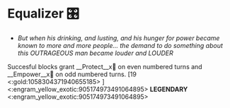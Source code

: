 # **Equalizer** 🎛️ 
- *But when his drinking, and lusting, and his hunger for power became known to more and more people... the demand to do something about this OUTRAGEOUS man became louder and LOUDER*

Succesful blocks grant __Protect__x👥 on even numbered turns and __Empower__x👥 on odd numbered turns. [19 <:gold:1058304371940655185> ]
<:engram_yellow_exotic:905174973491064895> __LEGENDARY__ <:engram_yellow_exotic:905174973491064895>
